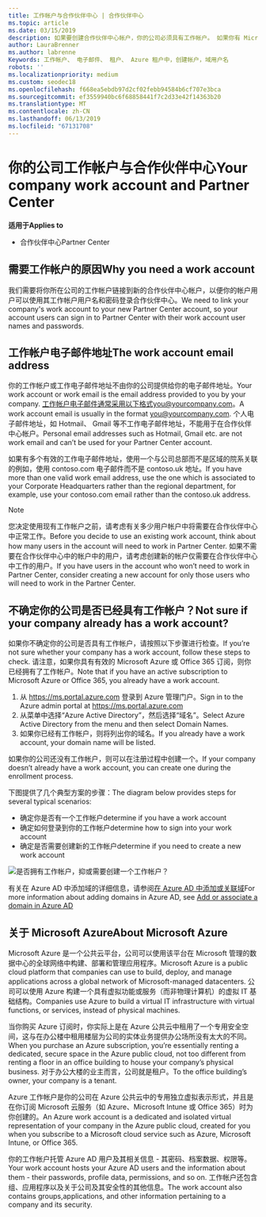 ```yaml
---
title: 工作帐户与合作伙伴中心 | 合作伙伴中心
ms.topic: article
ms.date: 03/15/2019
description: 如果要创建合作伙伴中心帐户，你的公司必须具有工作帐户。 如果你有 Microsoft Azure 或 Office 365 的有效订阅，你已有工作帐户。
author: LauraBrenner
ms.author: labrenne
Keywords: 工作帐户、 电子邮件、 租户、 Azure 租户中，创建帐户，域用户名
robots: ''
ms.localizationpriority: medium
ms.custom: seodec18
ms.openlocfilehash: f668ea5ebdb97d2cf02febb94584b6cf707e3bca
ms.sourcegitcommit: ef3559940bc6f68858441f7c2d33e42f14363b20
ms.translationtype: MT
ms.contentlocale: zh-CN
ms.lasthandoff: 06/13/2019
ms.locfileid: "67131708"
---
```

# <a name="your-company-work-account-and-partner-center"></a><span data-ttu-id="9ee7e-105">你的公司工作帐户与合作伙伴中心</span><span class="sxs-lookup"><span data-stu-id="9ee7e-105">Your company work account and Partner Center</span></span>  

<span data-ttu-id="9ee7e-106">**适用于**</span><span class="sxs-lookup"><span data-stu-id="9ee7e-106">**Applies to**</span></span>

-  <span data-ttu-id="9ee7e-107">合作伙伴中心</span><span class="sxs-lookup"><span data-stu-id="9ee7e-107">Partner Center</span></span>

## <a name="why-you-need-a-work-account"></a><span data-ttu-id="9ee7e-108">需要工作帐户的原因</span><span class="sxs-lookup"><span data-stu-id="9ee7e-108">Why you need a work account</span></span>

<span data-ttu-id="9ee7e-109">我们需要将你所在公司的工作帐户链接到新的合作伙伴中心帐户，以便你的帐户用户可以使用其工作帐户用户名和密码登录合作伙伴中心。</span><span class="sxs-lookup"><span data-stu-id="9ee7e-109">We need to link your company's work account to your new Partner Center account, so your account users can sign in to Partner Center with their work account user names and passwords.</span></span>

## <a name="the-work-account-email-address"></a><span data-ttu-id="9ee7e-110">工作帐户电子邮件地址</span><span class="sxs-lookup"><span data-stu-id="9ee7e-110">The work account email address</span></span>

<span data-ttu-id="9ee7e-111">你的工作帐户或工作电子邮件地址不由你的公司提供给你的电子邮件地址。</span><span class="sxs-lookup"><span data-stu-id="9ee7e-111">Your work account or work email is the email address provided to you by your company.</span></span> <span data-ttu-id="9ee7e-112">工作帐户电子邮件通常采用以下格式you@yourcompany.com。</span><span class="sxs-lookup"><span data-stu-id="9ee7e-112">A work account email is usually in the format you@yourcompany.com.</span></span> <span data-ttu-id="9ee7e-113">个人电子邮件地址，如 Hotmail、 Gmail 等不工作电子邮件地址，不能用于在合作伙伴中心帐户。</span><span class="sxs-lookup"><span data-stu-id="9ee7e-113">Personal email addresses such as Hotmail, Gmail etc. are not work email and can’t be used for your Partner Center account.</span></span> 

<span data-ttu-id="9ee7e-114">如果有多个有效的工作电子邮件地址，使用一个与公司总部而不是区域的院系关联的例如，使用 contoso.com 电子邮件而不是 contoso.uk 地址。</span><span class="sxs-lookup"><span data-stu-id="9ee7e-114">If you have more than one valid work email address, use the one which is associated to your Corporate Headquarters rather than the regional department, for example, use your contoso.com email rather than the contoso.uk address.</span></span>

> [!NOTE]  
>  <span data-ttu-id="9ee7e-115">您决定使用现有工作帐户之前，请考虑有关多少用户帐户中将需要在合作伙伴中心中正常工作。</span><span class="sxs-lookup"><span data-stu-id="9ee7e-115">Before you decide to use an existing work account, think about how many users in the account will need to work in Partner Center.</span></span> <span data-ttu-id="9ee7e-116">如果不需要在合作伙伴中心中的帐户中的用户，请考虑创建新的帐户仅需要在合作伙伴中心中工作的用户。</span><span class="sxs-lookup"><span data-stu-id="9ee7e-116">If you have users in the account who won’t need to work in Partner Center, consider creating a new account for only those users who will need to work in the Partner Center.</span></span>


## <a name="not-sure-if-your-company-already-has-a-work-account"></a><span data-ttu-id="9ee7e-117">不确定你的公司是否已经具有工作帐户？</span><span class="sxs-lookup"><span data-stu-id="9ee7e-117">Not sure if your company already has a work account?</span></span>

<span data-ttu-id="9ee7e-118">如果你不确定你的公司是否具有工作帐户，请按照以下步骤进行检查。</span><span class="sxs-lookup"><span data-stu-id="9ee7e-118">If you’re not sure whether your company has a work account, follow these steps to check.</span></span> <span data-ttu-id="9ee7e-119">请注意，如果你具有有效的 Microsoft Azure 或 Office 365 订阅，则你已经拥有了工作帐户。</span><span class="sxs-lookup"><span data-stu-id="9ee7e-119">Note that if you have an active subscription to Microsoft Azure or Office 365, you already have a work account.</span></span>

1.  <span data-ttu-id="9ee7e-120">从 https://ms.portal.azure.com 登录到 Azure 管理门户。</span><span class="sxs-lookup"><span data-stu-id="9ee7e-120">Sign in to the Azure admin portal at https://ms.portal.azure.com</span></span>
2.  <span data-ttu-id="9ee7e-121">从菜单中选择“Azure Active Directory”，然后选择“域名”。</span><span class="sxs-lookup"><span data-stu-id="9ee7e-121">Select Azure Active Directory from the menu and then select Domain Names.</span></span>
3.  <span data-ttu-id="9ee7e-122">如果你已经有工作帐户，则将列出你的域名。</span><span class="sxs-lookup"><span data-stu-id="9ee7e-122">If you already have a work account, your domain name will be listed.</span></span>

<span data-ttu-id="9ee7e-123">如果你的公司还没有工作帐户，则可以在注册过程中创建一个。</span><span class="sxs-lookup"><span data-stu-id="9ee7e-123">If your company doesn’t already have a work account, you can create one during the enrollment process.</span></span>

<span data-ttu-id="9ee7e-124">下图提供了几个典型方案的步骤：</span><span class="sxs-lookup"><span data-stu-id="9ee7e-124">The diagram below provides steps for several typical scenarios:</span></span>

- <span data-ttu-id="9ee7e-125">确定你是否有一个工作帐户</span><span class="sxs-lookup"><span data-stu-id="9ee7e-125">determine if you have a work account</span></span> 
- <span data-ttu-id="9ee7e-126">确定如何登录到你的工作帐户</span><span class="sxs-lookup"><span data-stu-id="9ee7e-126">determine how to sign into your work account</span></span> 
- <span data-ttu-id="9ee7e-127">确定是否需要创建新的工作帐户</span><span class="sxs-lookup"><span data-stu-id="9ee7e-127">determine if you need to create a new work account</span></span>


![是否拥有工作帐户，抑或需要创建一个工作帐户？](images/onboardingAADFlow.png)

<span data-ttu-id="9ee7e-129">有关在 Azure AD 中添加域的详细信息，请参阅[在 Azure AD 中添加或关联域](https://docs.microsoft.com/azure/active-directory/active-directory-add-domain)</span><span class="sxs-lookup"><span data-stu-id="9ee7e-129">For more information about adding domains in Azure AD, see [Add or associate a domain in Azure AD](https://docs.microsoft.com/azure/active-directory/active-directory-add-domain)</span></span>

## <a name="about-microsoft-azure"></a><span data-ttu-id="9ee7e-130">关于 Microsoft Azure</span><span class="sxs-lookup"><span data-stu-id="9ee7e-130">About Microsoft Azure</span></span>

<span data-ttu-id="9ee7e-131">Microsoft Azure 是一个公共云平台，公司可以使用该平台在 Microsoft 管理的数据中心的全球网络中构建、部署和管理应用程序。</span><span class="sxs-lookup"><span data-stu-id="9ee7e-131">Microsoft Azure is a public cloud platform that companies can use to build, deploy, and manage applications across a global network of Microsoft-managed datacenters.</span></span> <span data-ttu-id="9ee7e-132">公司可以使用 Azure 构建一个具有虚拟功能或服务（而非物理计算机）的虚拟 IT 基础结构。</span><span class="sxs-lookup"><span data-stu-id="9ee7e-132">Companies use Azure to build a virtual IT infrastructure with virtual functions, or services, instead of physical machines.</span></span> 

<span data-ttu-id="9ee7e-133">当你购买 Azure 订阅时，你实际上是在 Azure 公共云中租用了一个专用安全空间，这与在办公楼中租用楼层为公司的实体业务提供办公场所没有太大的不同。</span><span class="sxs-lookup"><span data-stu-id="9ee7e-133">When you purchase an Azure subscription, you’re essentially renting a dedicated, secure space in the Azure public cloud, not too different from renting a floor in an office building to house your company’s physical business.</span></span> <span data-ttu-id="9ee7e-134">对于办公大楼的业主而言，公司就是租户。</span><span class="sxs-lookup"><span data-stu-id="9ee7e-134">To the office building’s owner, your company is a tenant.</span></span> 

<span data-ttu-id="9ee7e-135">Azure 工作帐户是你的公司在 Azure 公共云中的专用独立虚拟表示形式，并且是在你订阅 Microsoft 云服务（如 Azure、Microsoft Intune 或 Office 365）时为你创建的。</span><span class="sxs-lookup"><span data-stu-id="9ee7e-135">An Azure work account is a dedicated and isolated virtual representation of your company in the Azure public cloud, created for you when you subscribe to a Microsoft cloud service such as Azure, Microsoft Intune, or Office 365.</span></span> 

<span data-ttu-id="9ee7e-136">你的工作帐户托管 Azure AD 用户及其相关信息 - 其密码、档案数据、权限等。</span><span class="sxs-lookup"><span data-stu-id="9ee7e-136">Your work account hosts your Azure AD users and the information about them - their passwords, profile data, permissions, and so on.</span></span> <span data-ttu-id="9ee7e-137">工作帐户还包含组、应用程序以及关于公司及其安全性的其他信息。</span><span class="sxs-lookup"><span data-stu-id="9ee7e-137">The work account also contains groups,applications, and other information pertaining to a company and its security.</span></span> 
